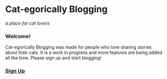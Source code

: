 # Cat-egorically Blogging
*a place for cat lovers*
### Welcome!


Cat-egorically Blogging was made for people who love sharing stories about their cats. It is a work in progress and more features are being added all the time. Please sign up and start blogging!

### [Sign Up](https://cat-blog-kt.herokuapp.com/)